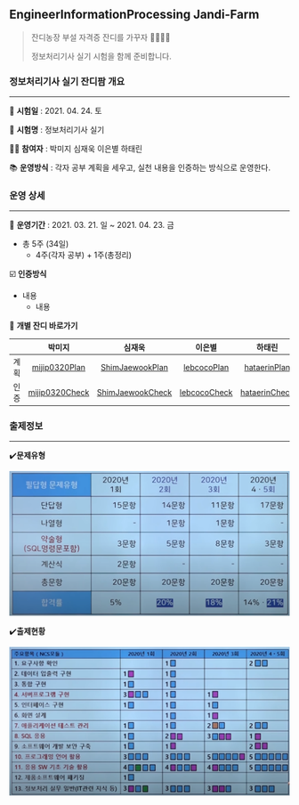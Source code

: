 ## EngineerInformationProcessing Jandi-Farm

> 잔디농장 부설 자격증 잔디를 가꾸자 :green_apple::green_heart::evergreen_tree::school:
>
> 정보처리기사 실기 시험을 함께 준비합니다.







### 정보처리기사 실기 잔디팜 개요

---

:calendar: **시험일** : 2021. 04. 24. 토

:memo: **시험명** : 정보처리기사 실기

:woman_student: **참여자** : 박미지 심재욱 이은별 하태린 

:books: **운영방식** : 각자 공부 계획을 세우고, 실천 내용을 인증하는 방식으로 운영한다.







### 운영 상세

---

:date: **운영기간** : 2021. 03. 21. 일 ~ 2021. 04. 23. 금

* 총 5주 (34일)
  * 4주(각자 공부) + 1주(총정리)

:ballot_box_with_check: **인증방식** 

* 내용
  * 내용

:green_salad: **개별 잔디 바로가기** 

|      |       박미지       |        심재욱        |      이은별      |      하태린       |
| :--: | :----------------: | :------------------: | :--------------: | :---------------: |
| 계획 | [mijip0320Plan]()  | [ShimJaewookPlan]()  |   [lebcocoPlan]()    |   [hataerinPlan]()    |
| 인증 | [mijip0320Check]() | [ShimJaewookCheck]() | [lebcocoCheck]() | [hataerinCheck]() |







### 출제정보

---

:heavy_check_mark:**문제유형**

<img src="https://github.com/jandifarm/certificate/blob/master/EngineerInformationProcessing202104/img/%EB%AC%B8%EC%A0%9C%EC%9C%A0%ED%98%95.PNG" style="zoom:50%;" />



:heavy_check_mark:**출제현황**

<img src="https://github.com/jandifarm/certificate/blob/master/EngineerInformationProcessing202104/img/%EC%B6%9C%EC%A0%9C%ED%98%84%ED%99%A9.PNG" style="zoom:50%;" />
